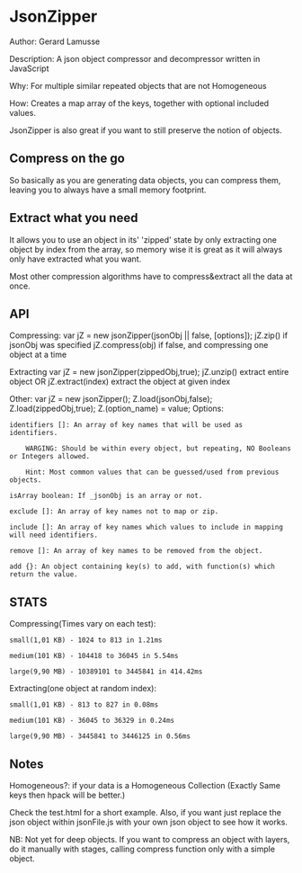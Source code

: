JsonZipper
=======
Author: Gerard Lamusse

Description: A json object compressor and decompressor written in JavaScript

Why: For multiple similar repeated objects that are not Homogeneous

How: Creates a map array of the keys, together with optional included values.

JsonZipper is also great if you want to still preserve the notion of objects.

Compress on the go
---
So basically as you are generating data objects, you can compress them, leaving you to always have a small memory footprint.

Extract what you need
---
It allows you to use an object in its' 'zipped' state by only extracting one object by index from the array, so memory wise it is great as it will always only have extracted what you want.


Most other compression algorithms have to compress&extract all the data at once.

API
---
Compressing:
	var jZ = new jsonZipper(jsonObj || false, [options]);
	jZ.zip() if jsonObj was specified
	jZ.compress(obj) if false, and compressing one object at a time
	
Extracting
	var jZ = new jsonZipper(zippedObj,true);
	jZ.unzip() extract entire object
		OR
	jZ.extract(index) extract the object at given index
	
Other:
	var jZ = new jsonZipper();
	Z.load(jsonObj,false);
	Z.load(zippedObj,true);
	Z.(option_name) = value;
Options:

	identifiers []: An array of key names that will be used as identifiers.
	
		WARGING: Should be within every object, but repeating, NO Booleans or Integers allowed.
		
		Hint: Most common values that can be guessed/used from previous objects. 
		
	isArray boolean: If _jsonObj is an array or not.
	
	exclude []: An array of key names not to map or zip.
	
	include []: An array of key names which values to include in mapping will need identifiers.
	
	remove []: An array of key names to be removed from the object.
	
	add {}: An object containing key(s) to add, with function(s) which return the value.	
STATS
---
Compressing(Times vary on each test):

	small(1,01 KB) - 1024 to 813 in 1.21ms

	medium(101 KB) - 104418 to 36045 in 5.54ms

	large(9,90 MB) - 10389101 to 3445841 in 414.42ms


Extracting(one object at random index):

	small(1,01 KB) - 813 to 827 in 0.08ms

	medium(101 KB) - 36045 to 36329 in 0.24ms

	large(9,90 MB) - 3445841 to 3446125 in 0.56ms

Notes
---
Homogeneous?: if your data is a Homogeneous Collection (Exactly Same keys then hpack will be better.)

Check the test.html for a short example. Also, if you want just replace the json object within jsonFile.js with your own json object to see how it works.

NB: Not yet for deep objects. If you want to compress an object with layers, do it manually with stages, calling compress function only with a simple object.
